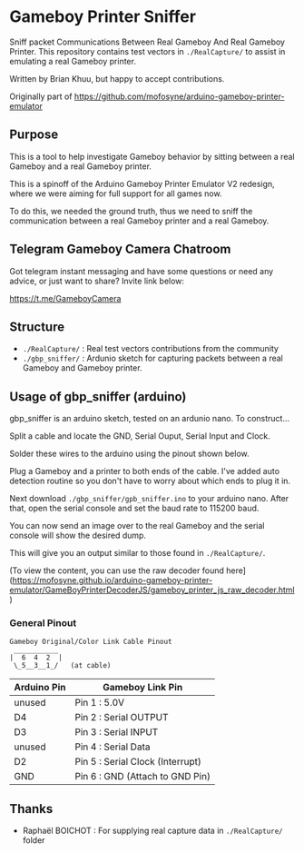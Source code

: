 # Gameboy Printer Sniffer

Sniff packet Communications Between Real Gameboy And Real Gameboy Printer.
This repository contains test vectors in `./RealCapture/` to assist in
emulating a real Gameboy printer.

Written by Brian Khuu, but happy to accept contributions.

Originally part of https://github.com/mofosyne/arduino-gameboy-printer-emulator

## Purpose

This is a tool to help investigate Gameboy behavior by sitting
between a real Gameboy and a real Gameboy printer.

This is a spinoff of the Arduino Gameboy Printer Emulator V2 redesign,
where we were aiming for full support for all games now.

To do this, we needed the ground truth, thus we need to sniff the communication
between a real Gameboy printer and a real Gameboy.

## Telegram Gameboy Camera Chatroom

Got telegram instant messaging and have some questions or need any advice, or just want to share? Invite link below:

https://t.me/GameboyCamera

## Structure

* `./RealCapture/` : Real test vectors contributions from the community
* `./gbp_sniffer/` : Ardunio sketch for capturing packets between a real Gameboy and Gameboy printer.


## Usage of gbp_sniffer (arduino)

gbp_sniffer is an arduino sketch, tested on an ardunio nano. To construct...

Split a cable and locate the GND, Serial Ouput, Serial Input and Clock.

Solder these wires to the arduino using the pinout shown below.

Plug a Gameboy and a printer to both ends of the cable. I've added auto detection
routine so you don't have to worry about which ends to plug it in.

Next download `./gbp_sniffer/gpb_sniffer.ino` to your arduino nano.
After that, open the serial console and set the baud rate to 115200 baud.

You can now send an image over to the real Gameboy and the serial console will
show the desired dump.

This will give you an output similar to those found in `./RealCapture/`.

(To view the content, you can use the raw decoder found here](https://mofosyne.github.io/arduino-gameboy-printer-emulator/GameBoyPrinterDecoderJS/gameboy_printer_js_raw_decoder.html)

### General Pinout

```
Gameboy Original/Color Link Cable Pinout
 ___________
|  6  4  2  |
 \_5__3__1_/   (at cable)
```

| Arduino Pin | Gameboy Link Pin                 |
|-------------|----------------------------------|
|  unused     | Pin 1 : 5.0V                     |
|  D4         | Pin 2 : Serial OUTPUT            |
|  D3         | Pin 3 : Serial INPUT             |
|  unused     | Pin 4 : Serial Data              |
|  D2         | Pin 5 : Serial Clock (Interrupt) |
|  GND        | Pin 6 : GND (Attach to GND Pin)  |



## Thanks

* Raphaël BOICHOT : For supplying real capture data in `./RealCapture/` folder


